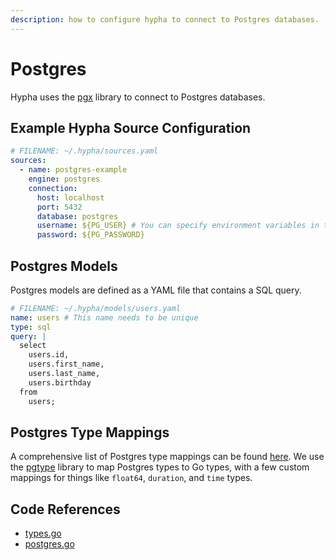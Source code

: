 ```yaml
---
description: how to configure hypha to connect to Postgres databases.
---
```


# Postgres

Hypha uses the [pgx](https://github.com/jackc/pgx) library to connect to Postgres databases.

## Example Hypha Source Configuration

```yaml
# FILENAME: ~/.hypha/sources.yaml
sources:
  - name: postgres-example
    engine: postgres
    connection:
      host: localhost
      port: 5432
      database: postgres
      username: ${PG_USER} # You can specify environment variables in the sources.yaml file.
      password: ${PG_PASSWORD}    
```

## Postgres Models

Postgres models are defined as a YAML file that contains a SQL query.

```yaml
# FILENAME: ~/.hypha/models/users.yaml
name: users # This name needs to be unique
type: sql
query: |
  select
    users.id,
    users.first_name,
    users.last_name,
    users.birthday
  from
    users;
```

## Postgres Type Mappings

A comprehensive list of Postgres type mappings can be found [here](https://github.com/hyphasql/hypha/blob/main/internal/engine/types.go#L190-L240). We use the [pgtype](https://pkg.go.dev/github.com/jackc/pgtype) library to map Postgres types to Go types, with a few custom mappings for things like `float64`, `duration`, and `time` types.

## Code References

- [types.go](https://github.com/hyphasql/hypha/blob/main/internal/engine/types.go)
- [postgres.go](https://github.com/hyphasql/hypha/blob/main/internal/engine/postgres.go)
